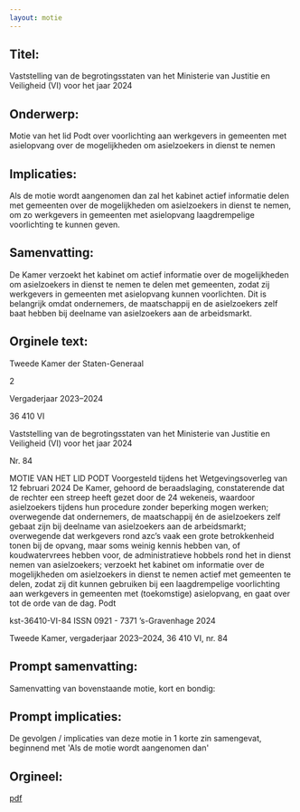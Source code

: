 ```yaml
---
layout: motie
---
```

## Titel:
Vaststelling van de begrotingsstaten van het Ministerie van Justitie en Veiligheid (VI) voor het jaar 2024
## Onderwerp:
Motie van het lid Podt over voorlichting aan werkgevers in gemeenten met asielopvang over de mogelijkheden om asielzoekers in dienst te nemen 
## Implicaties:
Als de motie wordt aangenomen dan zal het kabinet actief informatie delen met gemeenten over de mogelijkheden om asielzoekers in dienst te nemen, om zo werkgevers in gemeenten met asielopvang laagdrempelige voorlichting te kunnen geven.
## Samenvatting:
De Kamer verzoekt het kabinet om actief informatie over de mogelijkheden om asielzoekers in dienst te nemen te delen met gemeenten, zodat zij werkgevers in gemeenten met asielopvang kunnen voorlichten. Dit is belangrijk omdat ondernemers, de maatschappij en de asielzoekers zelf baat hebben bij deelname van asielzoekers aan de arbeidsmarkt.
## Orginele text:


Tweede Kamer der Staten-Generaal

2

Vergaderjaar 2023–2024

36 410 VI

Vaststelling van de begrotingsstaten van het
Ministerie van Justitie en Veiligheid (VI) voor het
jaar 2024

Nr. 84

MOTIE VAN HET LID PODT
Voorgesteld tijdens het Wetgevingsoverleg van 12 februari 2024
De Kamer,
gehoord de beraadslaging,
constaterende dat de rechter een streep heeft gezet door de 24 wekeneis,
waardoor asielzoekers tijdens hun procedure zonder beperking mogen
werken;
overwegende dat ondernemers, de maatschappij én de asielzoekers zelf
gebaat zijn bij deelname van asielzoekers aan de arbeidsmarkt;
overwegende dat werkgevers rond azc’s vaak een grote betrokkenheid
tonen bij de opvang, maar soms weinig kennis hebben van, of koudwatervrees hebben voor, de administratieve hobbels rond het in dienst nemen
van asielzoekers;
verzoekt het kabinet om informatie over de mogelijkheden om asielzoekers in dienst te nemen actief met gemeenten te delen, zodat zij dit
kunnen gebruiken bij een laagdrempelige voorlichting aan werkgevers in
gemeenten met (toekomstige) asielopvang,
en gaat over tot de orde van de dag.
Podt

kst-36410-VI-84
ISSN 0921 - 7371
’s-Gravenhage 2024

Tweede Kamer, vergaderjaar 2023–2024, 36 410 VI, nr. 84


## Prompt samenvatting:
Samenvatting van bovenstaande motie, kort en bondig:


## Prompt implicaties:
De gevolgen / implicaties van deze motie in 1 korte zin samengevat, beginnend met 'Als de motie wordt aangenomen dan' 

## Orgineel:
[pdf](https://gegevensmagazijn.tweedekamer.nl/OData/v4/2.0/Document(4efcc73a-389b-4615-9a93-3e0a09d1525b)/resource)
